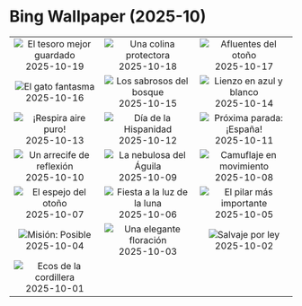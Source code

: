 # Bing Wallpaper (2025-10)

|  |  |  |
|:---:|:---:|:---:|
| ![](https://www.bing.com/th?id=OHR.JaenCathedral_ES-ES4511407655_400x240.jpg "El tesoro mejor guardado") 2025-10-19 | ![](https://www.bing.com/th?id=OHR.SilburyHill_ES-ES9628182073_400x240.jpg "Una colina protectora") 2025-10-18 | ![](https://www.bing.com/th?id=OHR.RockRiverFalls_ES-ES6474484835_400x240.jpg "Afluentes del otoño") 2025-10-17 |
| ![](https://www.bing.com/th?id=OHR.SiberianLynx_ES-ES1284959959_400x240.jpg "El gato fantasma") 2025-10-16 | ![](https://www.bing.com/th?id=OHR.AmethystLaccaria_ES-ES1228402064_400x240.jpg "Los sabrosos del bosque") 2025-10-15 | ![](https://www.bing.com/th?id=OHR.OiaSantorini_ES-ES1170312678_400x240.jpg "Lienzo en azul y blanco") 2025-10-14 |
| ![](https://www.bing.com/th?id=OHR.HinterseeWaterfall_ES-ES0526830866_400x240.jpg "¡Respira aire puro!") 2025-10-13 | ![](https://www.bing.com/th?id=OHR.DaySpain_ES-ES2088635486_400x240.jpg "Día de la Hispanidad") 2025-10-12 | ![](https://www.bing.com/th?id=OHR.WoodDuckHen_ES-ES1058654365_400x240.jpg "Próxima parada: ¡España!") 2025-10-11 |
| ![](https://www.bing.com/th?id=OHR.MonurikiFiji_ES-ES0990792283_400x240.jpg "Un arrecife de reflexión") 2025-10-10 | ![](https://www.bing.com/th?id=OHR.WebbPillars_ES-ES0926278571_400x240.jpg "La nebulosa del Águila") 2025-10-09 | ![](https://www.bing.com/th?id=OHR.OctopusCyanea_ES-ES0861664902_400x240.jpg "Camuflaje en movimiento") 2025-10-08 |
| ![](https://www.bing.com/th?id=OHR.SaranacLake_ES-ES0795608317_400x240.jpg "El espejo del otoño") 2025-10-07 | ![](https://www.bing.com/th?id=OHR.AnshunBridge_ES-ES0720553853_400x240.jpg "Fiesta a la luz de la luna") 2025-10-06 | ![](https://www.bing.com/th?id=OHR.ElPilarZaragoza_ES-ES2251401044_400x240.jpg "El pilar más importante") 2025-10-05 |
| ![](https://www.bing.com/th?id=OHR.DragonEndeavour_ES-ES0464086432_400x240.jpg "Misión: Posible") 2025-10-04 | ![](https://www.bing.com/th?id=OHR.SkyeHeather_ES-ES0179378651_400x240.jpg "Una elegante floración") 2025-10-03 | ![](https://www.bing.com/th?id=OHR.OxbowBend_ES-ES2093724420_400x240.jpg "Salvaje por ley") 2025-10-02 |
| ![](https://www.bing.com/th?id=OHR.YosemiteClark_ES-ES0823562766_400x240.jpg "Ecos de la cordillera") 2025-10-01 |  |  |
